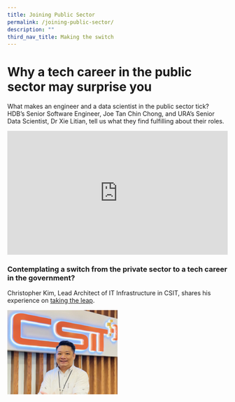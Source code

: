 ```yaml
---
title: Joining Public Sector
permalink: /joining-public-sector/
description: ""
third_nav_title: Making the switch
---
```

# Why a tech career in the public sector may surprise you

What makes an engineer and a data scientist in the public sector tick? HDB’s Senior Software Engineer, Joe Tan Chin Chong, and URA’s Senior Data Scientist, Dr Xie Litian, tell us what they find fulfilling about their roles.

<div style="max-width: 1280px">
    <div
        style="
            height: 0;
            overflow: hidden;
            position: relative;
            padding-bottom: 56.25%;
        "
    >
        <iframe
            src="https://www.youtube.com/embed/BDwT_McnzCA"
            height="720"
            width="1280"
            frameborder="0"
            title="YouTube video player"
            allow="accelerometer; autoplay; clipboard-write; encrypted-media; gyroscope; picture-in-picture"
            style="
                top: 0;
                left: 0;
                right: 0;
                bottom: 0;
                height: 100%;
                border: none;
                max-width: 100%;
                position: absolute;
            "
        ></iframe>
    </div>
</div>


### Contemplating a switch from the private sector to a tech career in the government?

Christopher Kim, Lead Architect of IT Infrastructure in CSIT, shares his experience on [taking the leap](/making-the-switch-from-private-sector-christopher-kim).

<div style="width:50%"> <img src="/images/People/christopher-kim.jpeg"></div>



